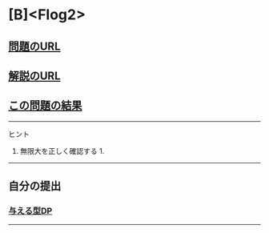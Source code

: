 # \[B\]\<Flog2\>

## [問題のURL](https://atcoder.jp/contests/dp/tasks/dp_b)

## [解説のURL](https://qiita.com/drken/items/dc53c683d6de8aeacf5a#b-%E5%95%8F%E9%A1%8C---frog-2)

## [この問題の結果](https://atcoder.jp/contests/dp/submissions?f.Task=dp_b&f.LanguageName=C%2B%2B&f.Status=AC&f.User=)

<!---- 「問題の結果の見方」
 PROBLEMS→問題番号一覧→回答者数→accepted＋言語をセレクトする 
 ---->

-----

ヒント

1. 無限大を正しく確認する
    1. 

-----

## 自分の提出


### [与える型DP](https://atcoder.jp/contests/dp/submissions/24969125)

----- 
